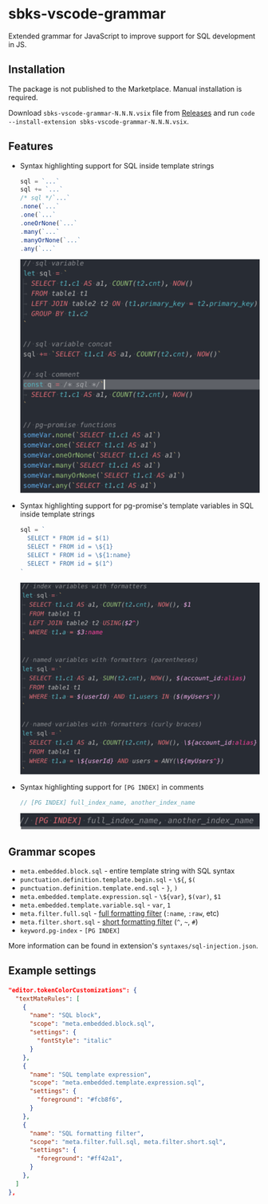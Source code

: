 # sbks-vscode-grammar

Extended grammar for JavaScript to improve support for SQL development in JS.

## Installation

The package is not published to the Marketplace. Manual installation is required.

Download `sbks-vscode-grammar-N.N.N.vsix` file from [Releases](https://github.com/Gobie/sbks-vscode-grammar/releases) and run `code --install-extension sbks-vscode-grammar-N.N.N.vsix`.

## Features

* Syntax highlighting support for SQL inside template strings

  ```js
  sql = `...`
  sql += `...`
  /* sql */`...`
  .none(`...`
  .one(`...`
  .oneOrNone(`...`
  .many(`...`
  .manyOrNone(`...`
  .any(`...`
  ```

  ![SQL syntax highlighting](images/sql-syntax-template-string.png)

* Syntax highlighting support for pg-promise's template variables in SQL inside template strings

  ```js
  sql = `
    SELECT * FROM id = $(1)
    SELECT * FROM id = \${1}
    SELECT * FROM id = \${1:name}
    SELECT * FROM id = $(1^)
  `
  ```

  ![pg-promise formatters support](images/sql-syntax-pg-promise-formatters.png)

* Syntax highlighting support for `[PG INDEX]` in comments

  ```js
  // [PG INDEX] full_index_name, another_index_name
  ```

  ![comment PG INDEX](images/comment-pg-index.png)

## Grammar scopes

* `meta.embedded.block.sql` - entire template string with SQL syntax
* `punctuation.definition.template.begin.sql` - `\${`, `$(`
* `punctuation.definition.template.end.sql` - `}`, `)`
* `meta.embedded.template.expression.sql` - `\${var}`, `$(var)`, `$1`
* `meta.embedded.template.variable.sql` - `var`, `1`
* `meta.filter.full.sql` - [full formatting filter](https://github.com/vitaly-t/pg-promise#formatting-filters) (`:name`, `:raw`, etc)
* `meta.filter.short.sql` - [short formatting filter](https://github.com/vitaly-t/pg-promise#formatting-filters) (`^`, `~`, `#`)
* `keyword.pg-index` - `[PG INDEX]`

More information can be found in extension's `syntaxes/sql-injection.json`.

## Example settings

```json
"editor.tokenColorCustomizations": {
  "textMateRules": [
    {
      "name": "SQL block",
      "scope": "meta.embedded.block.sql",
      "settings": {
        "fontStyle": "italic"
      }
    },
    {
      "name": "SQL template expression",
      "scope": "meta.embedded.template.expression.sql",
      "settings": {
        "foreground": "#fcb8f6",
      }
    },
    {
      "name": "SQL formatting filter",
      "scope": "meta.filter.full.sql, meta.filter.short.sql",
      "settings": {
        "foreground": "#ff42a1",
      }
    },
  ]
},
```
